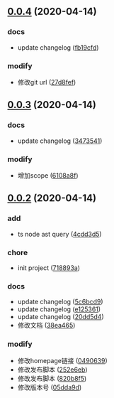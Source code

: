 ## [0.0.4](https://github.com/chenshengshui/tsquery/compare/v0.0.3...v0.0.4) (2020-04-14)


### docs

* update changelog ([fb19cfd](https://github.com/chenshengshui/tsquery/commit/fb19cfd027ba72db98692419ac616ac61c30c29d))

### modify

* 修改git url ([27d8fef](https://github.com/chenshengshui/tsquery/commit/27d8fef24b9b9635d3940a31a632b9f858546fde))



## [0.0.3](https://github.com/chenshengshui/tsquery/compare/v0.0.2...v0.0.3) (2020-04-14)


### docs

* update changelog ([3473541](https://github.com/chenshengshui/tsquery/commit/34735410f6172b6e12f860ee4f61369067196d8d))

### modify

* 增加scope ([6108a8f](https://github.com/chenshengshui/tsquery/commit/6108a8f492ba1254692530bfcfce9bacb21a01db))



## [0.0.2](https://github.com/chenshengshui/tsquery/compare/718893af80e5e2f3d448bed6f31a577af2fbbf27...v0.0.2) (2020-04-14)


### add

* ts node ast query ([4cdd3d5](https://github.com/chenshengshui/tsquery/commit/4cdd3d5ce979eb80969fd85c7b25bd72be435818))

### chore

* init project ([718893a](https://github.com/chenshengshui/tsquery/commit/718893af80e5e2f3d448bed6f31a577af2fbbf27))

### docs

* update changelog ([5c6bcd9](https://github.com/chenshengshui/tsquery/commit/5c6bcd9a6a8fdee991af9241b1d116351c51a184))
* update changelog ([e125361](https://github.com/chenshengshui/tsquery/commit/e125361d40663a61734bed7827523fc62a1f96fc))
* update changelog ([20dd5d4](https://github.com/chenshengshui/tsquery/commit/20dd5d45607bf567cc2e4901dbcc9eda9504a2d9))
* 修改文档 ([38ea465](https://github.com/chenshengshui/tsquery/commit/38ea4654fe7550f56b94dfc6d1233e392e9620b3))

### modify

* 修改homepage链接 ([0490639](https://github.com/chenshengshui/tsquery/commit/04906394e68e995aa2b2c80837c30c45af33d627))
* 修改发布脚本 ([252e6eb](https://github.com/chenshengshui/tsquery/commit/252e6ebaffea3becf5349d50695aa89b9b5a4992))
* 修改发布脚本 ([820b8f5](https://github.com/chenshengshui/tsquery/commit/820b8f5cc59e6b790edff96c8481da858dbf2c73))
* 修改版本号 ([05dda9d](https://github.com/chenshengshui/tsquery/commit/05dda9dd99dc827796eb1e8a43f66391a5006888))



